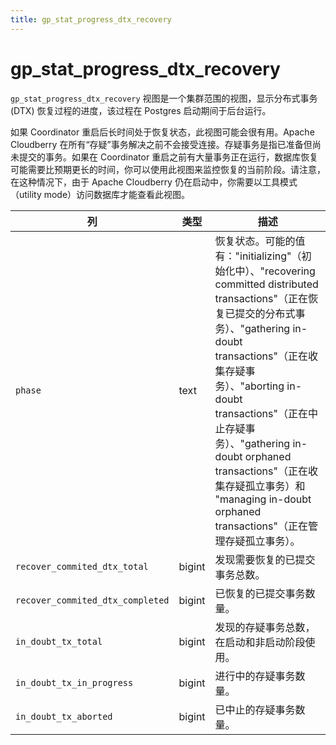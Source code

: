 ```yaml
---
title: gp_stat_progress_dtx_recovery
---
```


# gp_stat_progress_dtx_recovery

`gp_stat_progress_dtx_recovery` 视图是一个集群范围的视图，显示分布式事务 (DTX) 恢复过程的进度，该过程在 Postgres 启动期间于后台运行。

如果 Coordinator 重启后长时间处于恢复状态，此视图可能会很有用。Apache Cloudberry 在所有“存疑”事务解决之前不会接受连接。存疑事务是指已准备但尚未提交的事务。如果在 Coordinator 重启之前有大量事务正在运行，数据库恢复可能需要比预期更长的时间，你可以使用此视图来监控恢复的当前阶段。请注意，在这种情况下，由于 Apache Cloudberry 仍在启动中，你需要以工具模式（utility mode）访问数据库才能查看此视图。

|列|类型|描述|
|------|----|----------|
|`phase`|text | 恢复状态。可能的值有："initializing"（初始化中）、"recovering committed distributed transactions"（正在恢复已提交的分布式事务）、"gathering in-doubt transactions"（正在收集存疑事务）、"aborting in-doubt transactions"（正在中止存疑事务）、"gathering in-doubt orphaned transactions"（正在收集存疑孤立事务）和 "managing in-doubt orphaned transactions"（正在管理存疑孤立事务）。|
|`recover_commited_dtx_total`|bigint| 发现需要恢复的已提交事务总数。|
|`recover_commited_dtx_completed`|bigint| 已恢复的已提交事务数量。|
|`in_doubt_tx_total`|bigint| 发现的存疑事务总数，在启动和非启动阶段使用。|
|`in_doubt_tx_in_progress`|bigint| 进行中的存疑事务数量。|
|`in_doubt_tx_aborted`|bigint| 已中止的存疑事务数量。|
